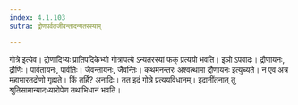 ```yaml
---
index: 4.1.103
sutra: द्रोणपर्वतजीवन्तादन्यतरस्याम्

---
```

गोत्रे इत्येव। द्रोणादिभ्यः प्रातिपदिकेभ्यो गोत्रापत्ये ऽन्यतरस्यां फक् प्रत्ययो भवति। इञो ऽपवादः। द्रौणायनः, द्रौणिः। पार्वतायनः, पार्वतिः। जैवन्तायनः, जैवन्तिः। कथमनन्तरः अश्वत्थामा द्रौणायनः इत्युच्यते। न एव अत्र महाभारतद्रोणो गृह्यते। किं तर्हि? अनादिः। तत इदं गोत्रे प्रत्ययविधानम्। इदानींतनात् तु श्रुतिसामान्यादध्यारोपेण तथाभिधानं भवति।